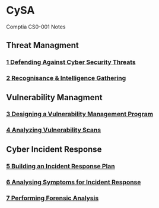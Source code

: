 # CySA
Comptia CS0-001 Notes

## Threat Managment
### <a href="https://github.com/ReefMeeter/CySA/blob/master/01.%20Defending%20Against%20CyberSecurity%20Threats.md">1 Defending Against Cyber Security Threats</a>
### <a href="https://github.com/ReefMeeter/CySA/blob/master/02%20Recognisance%20%26%20Intelligence%20Gathering.md">2 Recognisance & Intelligence Gathering</a>
## Vulnerability Managment
### <a href="https://github.com/ReefMeeter/CySA/blob/master/03.%20Designing%20a%20Vulnerability%20Management%20Program.md">3 Designing a Vulnerability Management Program</a>
### <a href="https://github.com/ReefMeeter/CySA/blob/master/04.%20Analyzing%20Vulnerability%20Scans.md">4 Analyzing Vulnerability Scans</a>
## Cyber Incident Response
### <a href="https://github.com/ReefMeeter/CySA/blob/master/05.%20Building%20an%20Incident%20Response%20Plan.md">5 Building an Incident Response Plan</a>
### <a href="https://github.com/ReefMeeter/CySA/blob/master/06.%20Analysing%20Symptoms%20for%20Incident%20Response.md">6 Analysing Symptoms for Incident Response</a>
### <a href="https://github.com/ReefMeeter/CySA/blob/master/07.%20Performing%20Forensic%20Analysis.md">7 Performing Forensic Analysis</a>
